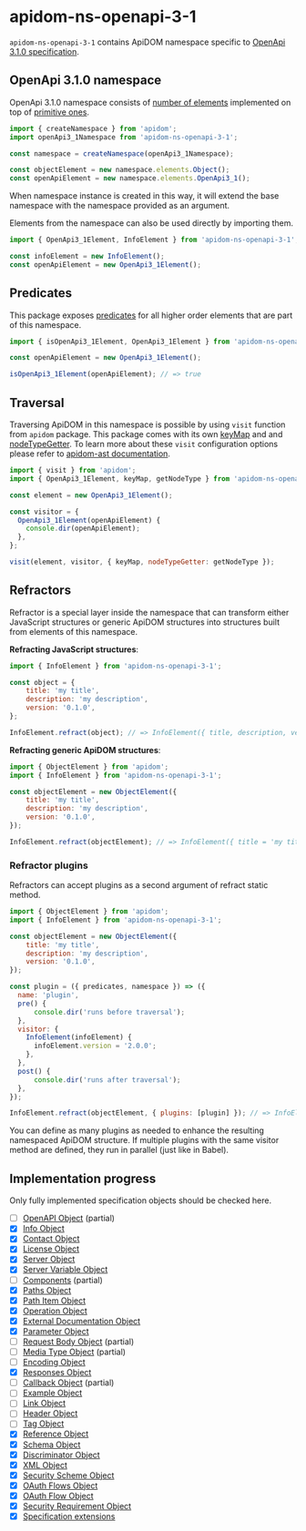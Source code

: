 # apidom-ns-openapi-3-1

`apidom-ns-openapi-3-1` contains ApiDOM namespace specific to [OpenApi 3.1.0 specification](https://github.com/OAI/OpenAPI-Specification/blob/master/versions/3.1.0.md).

## OpenApi 3.1.0 namespace

OpenApi 3.1.0 namespace consists of [number of elements](https://github.com/swagger-api/apidom/tree/master/apidom/packages/apidom-ns-openapi-3-1/src/elements) implemented on top
of [primitive ones](https://github.com/refractproject/minim/tree/master/lib/primitives).

```js
import { createNamespace } from 'apidom';
import openApi3_1Namespace from 'apidom-ns-openapi-3-1';

const namespace = createNamespace(openApi3_1Namespace);

const objectElement = new namespace.elements.Object();
const openApiElement = new namespace.elements.OpenApi3_1();
```

When namespace instance is created in this way, it will extend the base namespace
with the namespace provided as an argument.

Elements from the namespace can also be used directly by importing them.

```js
import { OpenApi3_1Element, InfoElement } from 'apidom-ns-openapi-3-1';

const infoElement = new InfoElement();
const openApiElement = new OpenApi3_1Element();
```

## Predicates

This package exposes [predicates](https://github.com/swagger-api/apidom/blob/master/apidom/packages/apidom-ns-openapi-3-1/src/predicates.ts)
for all higher order elements that are part of this namespace.

```js
import { isOpenApi3_1Element, OpenApi3_1Element } from 'apidom-ns-openapi-3-1';

const openApiElement = new OpenApi3_1Element();

isOpenApi3_1Element(openApiElement); // => true
```

## Traversal

Traversing ApiDOM in this namespace is possible by using `visit` function from `apidom` package.
This package comes with its own [keyMap](https://github.com/swagger-api/apidom/blob/master/apidom/packages/apidom-ns-openapi-3-1/src/traversal/visitor.ts#L11) and  and [nodeTypeGetter](https://github.com/swagger-api/apidom/blob/master/apidom/packages/apidom-ns-openapi-3-1/src/traversal/visitor.ts#L4).
To learn more about these `visit` configuration options please refer to [apidom-ast documentation](https://github.com/swagger-api/apidom/blob/master/apidom/packages/apidom-ast/README.md#visit).

```js
import { visit } from 'apidom';
import { OpenApi3_1Element, keyMap, getNodeType } from 'apidom-ns-openapi-3-1';

const element = new OpenApi3_1Element();

const visitor = {
  OpenApi3_1Element(openApiElement) {
    console.dir(openApiElement);
  },
};

visit(element, visitor, { keyMap, nodeTypeGetter: getNodeType });
```

## Refractors

Refractor is a special layer inside the namespace that can transform either JavaScript structures
or generic ApiDOM structures into structures built from elements of this namespace.

**Refracting JavaScript structures**:

```js
import { InfoElement } from 'apidom-ns-openapi-3-1';

const object = {
    title: 'my title',
    description: 'my description',
    version: '0.1.0',
};

InfoElement.refract(object); // => InfoElement({ title, description, version })
```

**Refracting generic ApiDOM structures**:

```js
import { ObjectElement } from 'apidom';
import { InfoElement } from 'apidom-ns-openapi-3-1';

const objectElement = new ObjectElement({
    title: 'my title',
    description: 'my description',
    version: '0.1.0',
});

InfoElement.refract(objectElement); // => InfoElement({ title = 'my title', description = 'my description', version = '0.1.0' })
```

### Refractor plugins

Refractors can accept plugins as a second argument of refract static method.

```js
import { ObjectElement } from 'apidom';
import { InfoElement } from 'apidom-ns-openapi-3-1';

const objectElement = new ObjectElement({
    title: 'my title',
    description: 'my description',
    version: '0.1.0',
});

const plugin = ({ predicates, namespace }) => ({
  name: 'plugin',
  pre() {
      console.dir('runs before traversal');
  },
  visitor: {
    InfoElement(infoElement) {
      infoElement.version = '2.0.0';
    },
  },
  post() {
      console.dir('runs after traversal');
  },
});

InfoElement.refract(objectElement, { plugins: [plugin] }); // => InfoElement({ title = 'my title', description = 'my description', version = '2.0.0' })
```

You can define as many plugins as needed to enhance the resulting namespaced ApiDOM structure.
If multiple plugins with the same visitor method are defined, they run in parallel (just like in Babel).

## Implementation progress

Only fully implemented specification objects should be checked here.

- [ ] [OpenAPI Object](https://github.com/OAI/OpenAPI-Specification/blob/master/versions/3.1.0.md#oasObject) (partial)
- [x] [Info Object](https://github.com/OAI/OpenAPI-Specification/blob/master/versions/3.1.0.md#infoObject)
- [x] [Contact Object](https://github.com/OAI/OpenAPI-Specification/blob/master/versions/3.1.0.md#contactObject)
- [x] [License Object](https://github.com/OAI/OpenAPI-Specification/blob/master/versions/3.1.0.md#licenseObject)
- [x] [Server Object](https://github.com/OAI/OpenAPI-Specification/blob/master/versions/3.1.0.md#serverObject)
- [x] [Server Variable Object](https://github.com/OAI/OpenAPI-Specification/blob/master/versions/3.1.0.md#serverVariableObject)
- [ ] [Components](https://github.com/OAI/OpenAPI-Specification/blob/master/versions/3.1.0.md#componentsObject) (partial)
- [x] [Paths Object](https://github.com/OAI/OpenAPI-Specification/blob/master/versions/3.1.0.md#pathsObject)
- [x] [Path Item Object](https://github.com/OAI/OpenAPI-Specification/blob/master/versions/3.1.0.md#pathItemObject)
- [x] [Operation Object](https://github.com/OAI/OpenAPI-Specification/blob/master/versions/3.1.0.md#operationObject)
- [x] [External Documentation Object](https://github.com/OAI/OpenAPI-Specification/blob/master/versions/3.1.0.md#externalDocumentationObject)
- [x] [Parameter Object](https://github.com/OAI/OpenAPI-Specification/blob/master/versions/3.1.0.md#parameterObject)
- [ ] [Request Body Object](https://github.com/OAI/OpenAPI-Specification/blob/master/versions/3.1.0.md#requestBodyObject) (partial)
- [ ] [Media Type Object](https://github.com/OAI/OpenAPI-Specification/blob/master/versions/3.1.0.md#mediaTypeObject) (partial)
- [ ] [Encoding Object](https://github.com/OAI/OpenAPI-Specification/blob/master/versions/3.1.0.md#encodingObject)
- [x] [Responses Object](https://github.com/OAI/OpenAPI-Specification/blob/master/versions/3.1.0.md#responsesObject)
- [ ] [Callback Object](https://github.com/OAI/OpenAPI-Specification/blob/master/versions/3.1.0.md#callbackObject) (partial)
- [ ] [Example Object](https://github.com/OAI/OpenAPI-Specification/blob/master/versions/3.1.0.md#exampleObject)
- [ ] [Link Object](https://github.com/OAI/OpenAPI-Specification/blob/master/versions/3.1.0.md#linkObject)
- [ ] [Header Object](https://github.com/OAI/OpenAPI-Specification/blob/master/versions/3.1.0.md#headerObject)
- [ ] [Tag Object](https://github.com/OAI/OpenAPI-Specification/blob/master/versions/3.1.0.md#tagObject)
- [x] [Reference Object](https://github.com/OAI/OpenAPI-Specification/blob/master/versions/3.1.0.md#referenceObject)
- [x] [Schema Object](https://github.com/OAI/OpenAPI-Specification/blob/master/versions/3.1.0.md#schemaObject)
- [x] [Discriminator Object](https://github.com/OAI/OpenAPI-Specification/blob/master/versions/3.1.0.md#discriminatorObject)
- [x] [XML Object](https://github.com/OAI/OpenAPI-Specification/blob/master/versions/3.1.0.md#xmlObject)
- [x] [Security Scheme Object](https://github.com/OAI/OpenAPI-Specification/blob/master/versions/3.1.0.md#securitySchemeObject)
- [x] [OAuth Flows Object](https://github.com/OAI/OpenAPI-Specification/blob/master/versions/3.1.0.md#oauthFlowsObject)
- [x] [OAuth Flow Object](https://github.com/OAI/OpenAPI-Specification/blob/master/versions/3.1.0.md#oauthFlowObject)
- [x] [Security Requirement Object](https://github.com/OAI/OpenAPI-Specification/blob/master/versions/3.1.0.md#securityRequirementObject)
- [x] [Specification extensions](https://github.com/OAI/OpenAPI-Specification/blob/master/versions/3.1.0.md#specificationExtensions)
